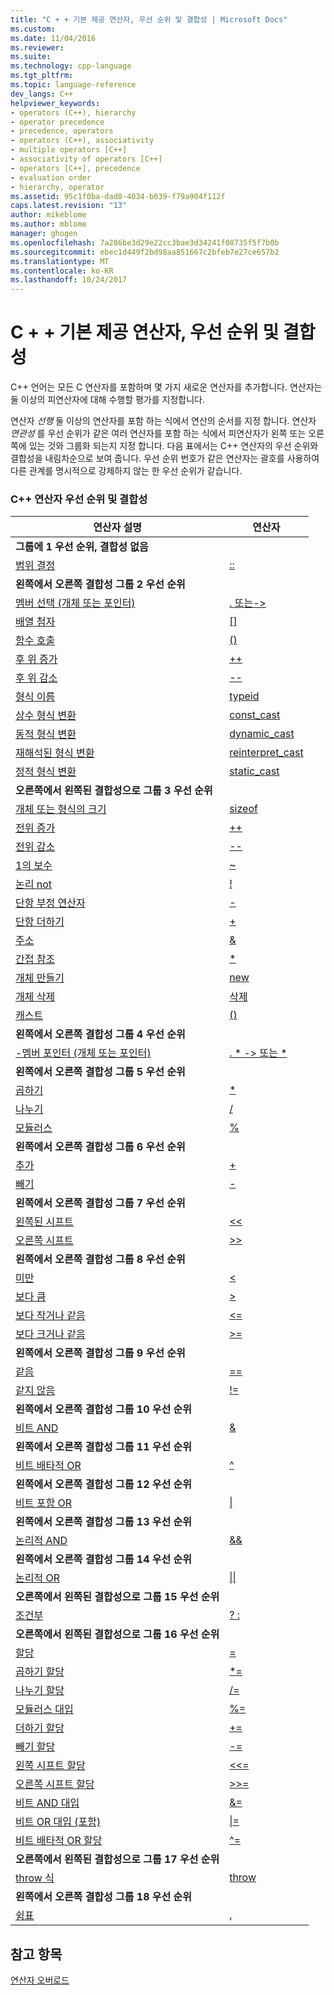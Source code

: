 ```yaml
---
title: "C + + 기본 제공 연산자, 우선 순위 및 결합성 | Microsoft Docs"
ms.custom: 
ms.date: 11/04/2016
ms.reviewer: 
ms.suite: 
ms.technology: cpp-language
ms.tgt_pltfrm: 
ms.topic: language-reference
dev_langs: C++
helpviewer_keywords:
- operators (C++), hierarchy
- operator precedence
- precedence, operators
- operators (C++), associativity
- multiple operators [C++]
- associativity of operators [C++]
- operators [C++], precedence
- evaluation order
- hierarchy, operator
ms.assetid: 95c1f0ba-dad8-4034-b039-f79a904f112f
caps.latest.revision: "13"
author: mikeblome
ms.author: mblome
manager: ghogen
ms.openlocfilehash: 7a286be3d29e22cc3bae3d34241f08735f5f7b0b
ms.sourcegitcommit: ebec1d449f2bd98aa851667c2bfeb7e27ce657b2
ms.translationtype: MT
ms.contentlocale: ko-KR
ms.lasthandoff: 10/24/2017
---
```

# <a name="c-built-in-operators-precedence-and-associativity"></a>C + + 기본 제공 연산자, 우선 순위 및 결합성

C++ 언어는 모든 C 연산자를 포함하며 몇 가지 새로운 연산자를 추가합니다. 연산자는 둘 이상의 피연산자에 대해 수행할 평가를 지정합니다.

연산자 *선행* 둘 이상의 연산자를 포함 하는 식에서 연산의 순서를 지정 합니다. 연산자 *연관성* 를 우선 순위가 같은 여러 연산자를 포함 하는 식에서 피연산자가 왼쪽 또는 오른쪽에 있는 것와 그룹화 되는지 지정 합니다. 다음 표에서는 C++ 연산자의 우선 순위와 결합성을 내림차순으로 보여 줍니다. 우선 순위 번호가 같은 연산자는 괄호를 사용하여 다른 관계를 명시적으로 강제하지 않는 한 우선 순위가 같습니다.

### <a name="c-operator-precedence-and-associativity"></a>C++ 연산자 우선 순위 및 결합성

|연산자 설명|연산자|
|--------------------------|--------------|
|**그룹에 1 우선 순위, 결합성 없음**|
|[범위 결정](../cpp/scope-resolution-operator.md)|[::](../cpp/scope-resolution-operator.md)|
|**왼쪽에서 오른쪽 결합성 그룹 2 우선 순위**|
|[멤버 선택 (개체 또는 포인터)](../cpp/member-access-operators-dot-and.md)|[. 또는->](../cpp/member-access-operators-dot-and.md)|
|[배열 첨자](../cpp/subscript-operator.md)|[&#91;&#93;](../cpp/subscript-operator.md)|
|[함수 호출](../cpp/function-call-operator-parens.md)|[()](../cpp/function-call-operator-parens.md)|
|[후 위 증가](../cpp/postfix-increment-and-decrement-operators-increment-and-decrement.md)|[++](../cpp/postfix-increment-and-decrement-operators-increment-and-decrement.md)|
|[후 위 감소](../cpp/postfix-increment-and-decrement-operators-increment-and-decrement.md)|[--](../cpp/postfix-increment-and-decrement-operators-increment-and-decrement.md)|
|[형식 이름](../cpp/typeid-operator.md)|[typeid](../cpp/typeid-operator.md)|
|[상수 형식 변환](../cpp/const-cast-operator.md)|[const_cast](../cpp/const-cast-operator.md)|
|[동적 형식 변환](../cpp/dynamic-cast-operator.md)|[dynamic_cast](../cpp/dynamic-cast-operator.md)|
|[재해석된 형식 변환](../cpp/reinterpret-cast-operator.md)|[reinterpret_cast](../cpp/reinterpret-cast-operator.md)|
|[정적 형식 변환](../cpp/static-cast-operator.md)|[static_cast](../cpp/static-cast-operator.md)|
|**오른쪽에서 왼쪽된 결합성으로 그룹 3 우선 순위**|
|[개체 또는 형식의 크기](../cpp/sizeof-operator.md)|[sizeof](../cpp/sizeof-operator.md)|
|[전위 증가](../cpp/prefix-increment-and-decrement-operators-increment-and-decrement.md)|[++](../cpp/prefix-increment-and-decrement-operators-increment-and-decrement.md)|
|[전위 감소](../cpp/prefix-increment-and-decrement-operators-increment-and-decrement.md)|[--](../cpp/prefix-increment-and-decrement-operators-increment-and-decrement.md)|
|[1의 보수](../cpp/one-s-complement-operator-tilde.md)|[~](../cpp/one-s-complement-operator-tilde.md)|
|[논리 not](../cpp/logical-negation-operator-exclpt.md)|[!](../cpp/logical-negation-operator-exclpt.md)|
|[단항 부정 연산자](../cpp/unary-plus-and-negation-operators-plus-and.md)|[-](../cpp/unary-plus-and-negation-operators-plus-and.md)|
|[단항 더하기](../cpp/unary-plus-and-negation-operators-plus-and.md)|[+](../cpp/unary-plus-and-negation-operators-plus-and.md)|
|[주소](../cpp/address-of-operator-amp.md)|[&amp;](../cpp/address-of-operator-amp.md)|
|[간접 참조](../cpp/indirection-operator-star.md)|[&#42;](../cpp/indirection-operator-star.md)|
|[개체 만들기](../cpp/new-operator-cpp.md)|[new](../cpp/new-operator-cpp.md)|
|[개체 삭제](../cpp/delete-operator-cpp.md)|[삭제](../cpp/delete-operator-cpp.md)|
|[캐스트](../cpp/cast-operator-parens.md)|[()](../cpp/cast-operator-parens.md)|
|**왼쪽에서 오른쪽 결합성 그룹 4 우선 순위**|
|[-멤버 포인터 (개체 또는 포인터)](../cpp/pointer-to-member-operators-dot-star-and-star.md)|[. &#42; -> 또는 &#42;](../cpp/pointer-to-member-operators-dot-star-and-star.md)|
|**왼쪽에서 오른쪽 결합성 그룹 5 우선 순위**|
|[곱하기](../cpp/multiplicative-operators-and-the-modulus-operator.md)|[&#42;](../cpp/multiplicative-operators-and-the-modulus-operator.md)|
|[나누기](../cpp/multiplicative-operators-and-the-modulus-operator.md)|[/](../cpp/multiplicative-operators-and-the-modulus-operator.md)|
|[모듈러스](../cpp/multiplicative-operators-and-the-modulus-operator.md)|[%](../cpp/multiplicative-operators-and-the-modulus-operator.md)|
|**왼쪽에서 오른쪽 결합성 그룹 6 우선 순위**|
|[추가](../cpp/additive-operators-plus-and.md)|[+](../cpp/additive-operators-plus-and.md)|
|[빼기](../cpp/additive-operators-plus-and.md)|[-](../cpp/additive-operators-plus-and.md)|
|**왼쪽에서 오른쪽 결합성 그룹 7 우선 순위**|
|[왼쪽된 시프트](../cpp/left-shift-and-right-shift-operators-input-and-output.md)|[<<](../cpp/left-shift-and-right-shift-operators-input-and-output.md)|
|[오른쪽 시프트](../cpp/left-shift-and-right-shift-operators-input-and-output.md)|[>>](../cpp/left-shift-and-right-shift-operators-input-and-output.md)|
|**왼쪽에서 오른쪽 결합성 그룹 8 우선 순위**|
|[미만](../cpp/relational-operators-equal-and-equal.md)|[<](../cpp/relational-operators-equal-and-equal.md)|
|[보다 큼](../cpp/relational-operators-equal-and-equal.md)|[>](../cpp/relational-operators-equal-and-equal.md)|
|[보다 작거나 같음](../cpp/relational-operators-equal-and-equal.md)|[<=](../cpp/relational-operators-equal-and-equal.md)|
|[보다 크거나 같음](../cpp/relational-operators-equal-and-equal.md)|[>=](../cpp/relational-operators-equal-and-equal.md)|
|**왼쪽에서 오른쪽 결합성 그룹 9 우선 순위**|
|[같음](../cpp/equality-operators-equal-equal-and-exclpt-equal.md)|[==](../cpp/equality-operators-equal-equal-and-exclpt-equal.md)|
|[같지 않음](../cpp/equality-operators-equal-equal-and-exclpt-equal.md)|[!=](../cpp/equality-operators-equal-equal-and-exclpt-equal.md)|
|**왼쪽에서 오른쪽 결합성 그룹 10 우선 순위**|
|[비트 AND](../cpp/bitwise-and-operator-amp.md)|[&amp;](../cpp/bitwise-and-operator-amp.md)|
|**왼쪽에서 오른쪽 결합성 그룹 11 우선 순위**|
|[비트 배타적 OR](../cpp/bitwise-exclusive-or-operator-hat.md)|[^](../cpp/bitwise-exclusive-or-operator-hat.md)|
|**왼쪽에서 오른쪽 결합성 그룹 12 우선 순위**|
|[비트 포함 OR](../cpp/bitwise-inclusive-or-operator-pipe.md)|[&#124;](../cpp/bitwise-inclusive-or-operator-pipe.md)|
|**왼쪽에서 오른쪽 결합성 그룹 13 우선 순위**|
|[논리적 AND](../cpp/logical-and-operator-amp-amp.md)|[&amp;&amp;](../cpp/logical-and-operator-amp-amp.md)|
|**왼쪽에서 오른쪽 결합성 그룹 14 우선 순위**|
|[논리적 OR](../cpp/logical-or-operator-pipe-pipe.md)|[&#124;&#124;](../cpp/logical-or-operator-pipe-pipe.md)|
|**오른쪽에서 왼쪽된 결합성으로 그룹 15 우선 순위**|
|[조건부](../cpp/conditional-operator-q.md)|[? :](../cpp/conditional-operator-q.md)|
|**오른쪽에서 왼쪽된 결합성으로 그룹 16 우선 순위**|
|[할당](../cpp/assignment-operators.md)|[=](../cpp/assignment-operators.md)|
|[곱하기 할당](../cpp/assignment-operators.md)|[&#42;=](../cpp/assignment-operators.md)|
|[나누기 할당](../cpp/assignment-operators.md)|[/=](../cpp/assignment-operators.md)|
|[모듈러스 대입](../cpp/assignment-operators.md)|[%=](../cpp/assignment-operators.md)|
|[더하기 할당](../cpp/assignment-operators.md)|[+=](../cpp/assignment-operators.md)|
|[빼기 할당](../cpp/assignment-operators.md)|[-=](../cpp/assignment-operators.md)|
|[왼쪽 시프트 할당](../cpp/assignment-operators.md)|[<<=](../cpp/assignment-operators.md)|
|[오른쪽 시프트 할당](../cpp/assignment-operators.md)|[>>=](../cpp/assignment-operators.md)|
|[비트 AND 대입](../cpp/assignment-operators.md)|[&amp;=](../cpp/assignment-operators.md)|
|[비트 OR 대입 (포함)](../cpp/assignment-operators.md)|[&#124;=](../cpp/assignment-operators.md)|
|[비트 배타적 OR 할당](../cpp/assignment-operators.md)|[^=](../cpp/assignment-operators.md)|
|**오른쪽에서 왼쪽된 결합성으로 그룹 17 우선 순위**|
|[throw 식](../cpp/try-throw-and-catch-statements-cpp.md)|[throw](../cpp/try-throw-and-catch-statements-cpp.md)|
|**왼쪽에서 오른쪽 결합성 그룹 18 우선 순위**|
|[쉼표](../cpp/comma-operator.md)|[,](../cpp/comma-operator.md)|

## <a name="see-also"></a>참고 항목

[연산자 오버로드](operator-overloading.md)


